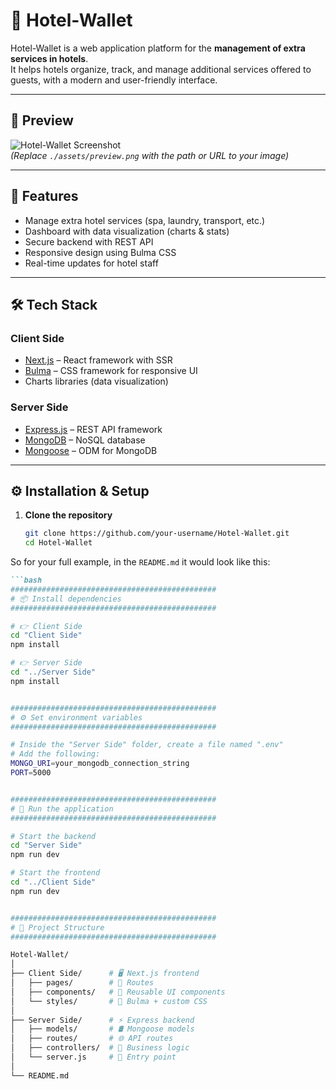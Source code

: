 # 🏨 Hotel-Wallet

Hotel-Wallet is a web application platform for the **management of extra services in hotels**.  
It helps hotels organize, track, and manage additional services offered to guests, with a modern and user-friendly interface.

---

## 📸 Preview

![Hotel-Wallet Screenshot](./assets/preview.png)  
*(Replace `./assets/preview.png` with the path or URL to your image)*

---

## 🚀 Features

- Manage extra hotel services (spa, laundry, transport, etc.)
- Dashboard with data visualization (charts & stats)
- Secure backend with REST API
- Responsive design using Bulma CSS
- Real-time updates for hotel staff

---

## 🛠️ Tech Stack

### Client Side
- [Next.js](https://nextjs.org/) – React framework with SSR
- [Bulma](https://bulma.io/) – CSS framework for responsive UI
- Charts libraries (data visualization)

### Server Side
- [Express.js](https://expressjs.com/) – REST API framework
- [MongoDB](https://www.mongodb.com/) – NoSQL database
- [Mongoose](https://mongoosejs.com/) – ODM for MongoDB

---

## ⚙️ Installation & Setup

1. **Clone the repository**
   ```bash
   git clone https://github.com/your-username/Hotel-Wallet.git
   cd Hotel-Wallet

So for your full example, in the `README.md` it would look like this:

```markdown
```bash
##############################################
# 📦 Install dependencies
##############################################

# 👉 Client Side
cd "Client Side"
npm install

# 👉 Server Side
cd "../Server Side"
npm install


##############################################
# ⚙️ Set environment variables
##############################################

# Inside the "Server Side" folder, create a file named ".env"
# Add the following:
MONGO_URI=your_mongodb_connection_string
PORT=5000


##############################################
# 🚀 Run the application
##############################################

# Start the backend
cd "Server Side"
npm run dev

# Start the frontend
cd "../Client Side"
npm run dev


##############################################
# 📂 Project Structure
##############################################

Hotel-Wallet/
│
├── Client Side/      # 🖥️ Next.js frontend
│   ├── pages/        # 📄 Routes
│   ├── components/   # 🧩 Reusable UI components
│   └── styles/       # 🎨 Bulma + custom CSS
│
├── Server Side/      # ⚡ Express backend
│   ├── models/       # 🛢️ Mongoose models
│   ├── routes/       # 🌐 API routes
│   ├── controllers/  # 🧠 Business logic
│   └── server.js     # 🚀 Entry point
│
└── README.md
